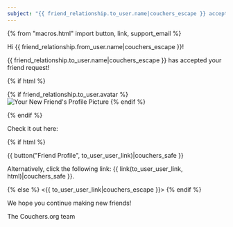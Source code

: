 ```yaml
---
subject: "{{ friend_relationship.to_user.name|couchers_escape }} accepted your friend request!"
---
```


{% from "macros.html" import button, link, support_email %}

Hi {{ friend_relationship.from_user.name|couchers_escape }}!

{{ friend_relationship.to_user.name|couchers_escape }} has accepted your friend request!

{% if html %}

{% if friend_relationship.to_user.avatar %}
<img src="{{ friend_relationship.to_user.avatar.thumbnail_url|couchers_escape }}" alt="Your New Friend's Profile Picture">
{% endif %}

{% endif %}

Check it out here:

{% if html %}

{{ button("Friend Profile", to_user_user_link)|couchers_safe }}

Alternatively, click the following link: {{ link(to_user_user_link, html)|couchers_safe }}.

{% else %}
<{{ to_user_user_link|couchers_escape }}>
{% endif %}

We hope you continue making new friends!

The Couchers.org team

